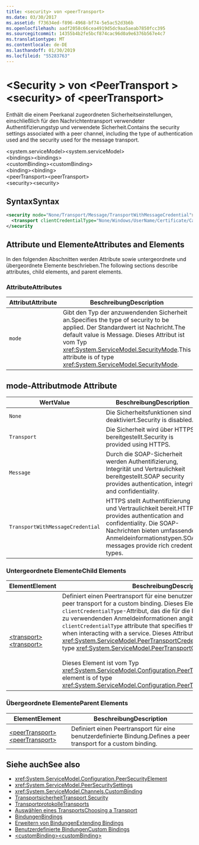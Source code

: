```yaml
---
title: <security> von <peerTransport>
ms.date: 03/30/2017
ms.assetid: f73634ed-f896-4968-bf74-5e5ac52d3b6b
ms.openlocfilehash: aadf2058c66cea4919d5dc9aa5aeab7850fcc395
ms.sourcegitcommit: 14355b4b2fe5bcf874cac96d0a9e6376b567e4c7
ms.translationtype: MT
ms.contentlocale: de-DE
ms.lasthandoff: 01/30/2019
ms.locfileid: "55283763"
---
```

# <a name="security-of-peertransport"></a><span data-ttu-id="40cdc-102">\<Security > von \<PeerTransport ></span><span class="sxs-lookup"><span data-stu-id="40cdc-102">\<security> of \<peerTransport></span></span>
<span data-ttu-id="40cdc-103">Enthält die einem Peerkanal zugeordneten Sicherheitseinstellungen, einschließlich für den Nachrichtentransport verwendeter Authentifizierungstyp und verwendete Sicherheit.</span><span class="sxs-lookup"><span data-stu-id="40cdc-103">Contains the security settings associated with a peer channel, including the type of authentication used and the security used for the message transport.</span></span>  
  
 <span data-ttu-id="40cdc-104">\<system.serviceModel></span><span class="sxs-lookup"><span data-stu-id="40cdc-104">\<system.serviceModel></span></span>  
<span data-ttu-id="40cdc-105">\<bindings></span><span class="sxs-lookup"><span data-stu-id="40cdc-105">\<bindings></span></span>  
<span data-ttu-id="40cdc-106">\<customBinding></span><span class="sxs-lookup"><span data-stu-id="40cdc-106">\<customBinding></span></span>  
<span data-ttu-id="40cdc-107">\<binding></span><span class="sxs-lookup"><span data-stu-id="40cdc-107">\<binding></span></span>  
<span data-ttu-id="40cdc-108">\<peerTransport></span><span class="sxs-lookup"><span data-stu-id="40cdc-108">\<peerTransport></span></span>  
<span data-ttu-id="40cdc-109">\<security></span><span class="sxs-lookup"><span data-stu-id="40cdc-109">\<security></span></span>  
  
## <a name="syntax"></a><span data-ttu-id="40cdc-110">Syntax</span><span class="sxs-lookup"><span data-stu-id="40cdc-110">Syntax</span></span>  
  
```xml  
<security mode="None/Transport/Message/TransportWithMessageCredential">
  <transport clientCredentialType="None/Windows/UserName/Certificate/CardSpace" />
</security
```  
  
## <a name="attributes-and-elements"></a><span data-ttu-id="40cdc-111">Attribute und Elemente</span><span class="sxs-lookup"><span data-stu-id="40cdc-111">Attributes and Elements</span></span>  
 <span data-ttu-id="40cdc-112">In den folgenden Abschnitten werden Attribute sowie untergeordnete und übergeordnete Elemente beschrieben.</span><span class="sxs-lookup"><span data-stu-id="40cdc-112">The following sections describe attributes, child elements, and parent elements.</span></span>  
  
### <a name="attributes"></a><span data-ttu-id="40cdc-113">Attribute</span><span class="sxs-lookup"><span data-stu-id="40cdc-113">Attributes</span></span>  
  
|<span data-ttu-id="40cdc-114">Attribut</span><span class="sxs-lookup"><span data-stu-id="40cdc-114">Attribute</span></span>|<span data-ttu-id="40cdc-115">Beschreibung</span><span class="sxs-lookup"><span data-stu-id="40cdc-115">Description</span></span>|  
|---------------|-----------------|  
|`mode`|<span data-ttu-id="40cdc-116">Gibt den Typ der anzuwendenden Sicherheit an.</span><span class="sxs-lookup"><span data-stu-id="40cdc-116">Specifies the type of security to be applied.</span></span> <span data-ttu-id="40cdc-117">Der Standardwert ist Nachricht.</span><span class="sxs-lookup"><span data-stu-id="40cdc-117">The default value is Message.</span></span> <span data-ttu-id="40cdc-118">Dieses Attribut ist vom Typ <xref:System.ServiceModel.SecurityMode>.</span><span class="sxs-lookup"><span data-stu-id="40cdc-118">This attribute is of type <xref:System.ServiceModel.SecurityMode>.</span></span>|  
  
## <a name="mode-attribute"></a><span data-ttu-id="40cdc-119">mode-Attribut</span><span class="sxs-lookup"><span data-stu-id="40cdc-119">mode Attribute</span></span>  
  
|<span data-ttu-id="40cdc-120">Wert</span><span class="sxs-lookup"><span data-stu-id="40cdc-120">Value</span></span>|<span data-ttu-id="40cdc-121">Beschreibung</span><span class="sxs-lookup"><span data-stu-id="40cdc-121">Description</span></span>|  
|-----------|-----------------|  
|`None`|<span data-ttu-id="40cdc-122">Die Sicherheitsfunktionen sind deaktiviert.</span><span class="sxs-lookup"><span data-stu-id="40cdc-122">Security is disabled.</span></span>|  
|`Transport`|<span data-ttu-id="40cdc-123">Die Sicherheit wird über HTTPS bereitgestellt.</span><span class="sxs-lookup"><span data-stu-id="40cdc-123">Security is provided using HTTPS.</span></span>|  
|`Message`|<span data-ttu-id="40cdc-124">Durch die SOAP-Sicherheit werden Authentifizierung, Integrität und Vertraulichkeit bereitgestellt.</span><span class="sxs-lookup"><span data-stu-id="40cdc-124">SOAP security provides authentication, integrity and confidentiality.</span></span>|  
|`TransportWithMessageCredential`|<span data-ttu-id="40cdc-125">HTTPS stellt Authentifizierung und Vertraulichkeit bereit.</span><span class="sxs-lookup"><span data-stu-id="40cdc-125">HTTPS provides authentication and confidentiality.</span></span> <span data-ttu-id="40cdc-126">Die SOAP-Nachrichten bieten umfassende Anmeldeinformationstypen.</span><span class="sxs-lookup"><span data-stu-id="40cdc-126">SOAP messages provide rich credential types.</span></span>|  
  
### <a name="child-elements"></a><span data-ttu-id="40cdc-127">Untergeordnete Elemente</span><span class="sxs-lookup"><span data-stu-id="40cdc-127">Child Elements</span></span>  
  
|<span data-ttu-id="40cdc-128">Element</span><span class="sxs-lookup"><span data-stu-id="40cdc-128">Element</span></span>|<span data-ttu-id="40cdc-129">Beschreibung</span><span class="sxs-lookup"><span data-stu-id="40cdc-129">Description</span></span>|  
|-------------|-----------------|  
|[<span data-ttu-id="40cdc-130">\<transport></span><span class="sxs-lookup"><span data-stu-id="40cdc-130">\<transport></span></span>](../../../../../docs/framework/configure-apps/file-schema/wcf/transport-of-peertransport.md)|<span data-ttu-id="40cdc-131">Definiert einen Peertransport für eine benutzerdefinierte Bindung.</span><span class="sxs-lookup"><span data-stu-id="40cdc-131">Defines a peer transport for a custom binding.</span></span> <span data-ttu-id="40cdc-132">Dieses Element enthält ein `clientCredentialType`-Attribut, das die für die Interaktion mit einem Dienst zu verwendenden Anmeldeinformationen angibt.</span><span class="sxs-lookup"><span data-stu-id="40cdc-132">This element has a `clientCredentialType` attribute that specifies the credentials to be used when interacting with a service.</span></span> <span data-ttu-id="40cdc-133">Dieses Attribut ist vom Typ <xref:System.ServiceModel.PeerTransportCredentialType>.</span><span class="sxs-lookup"><span data-stu-id="40cdc-133">This attribute is of type <xref:System.ServiceModel.PeerTransportCredentialType>.</span></span><br /><br /> <span data-ttu-id="40cdc-134">Dieses Element ist vom Typ <xref:System.ServiceModel.Configuration.PeerTransportSecurityElement>.</span><span class="sxs-lookup"><span data-stu-id="40cdc-134">This element is of type <xref:System.ServiceModel.Configuration.PeerTransportSecurityElement>.</span></span>|  
  
### <a name="parent-elements"></a><span data-ttu-id="40cdc-135">Übergeordnete Elemente</span><span class="sxs-lookup"><span data-stu-id="40cdc-135">Parent Elements</span></span>  
  
|<span data-ttu-id="40cdc-136">Element</span><span class="sxs-lookup"><span data-stu-id="40cdc-136">Element</span></span>|<span data-ttu-id="40cdc-137">Beschreibung</span><span class="sxs-lookup"><span data-stu-id="40cdc-137">Description</span></span>|  
|-------------|-----------------|  
|[<span data-ttu-id="40cdc-138">\<peerTransport></span><span class="sxs-lookup"><span data-stu-id="40cdc-138">\<peerTransport></span></span>](../../../../../docs/framework/configure-apps/file-schema/wcf/peertransport.md)|<span data-ttu-id="40cdc-139">Definiert einen Peertransport für eine benutzerdefinierte Bindung.</span><span class="sxs-lookup"><span data-stu-id="40cdc-139">Defines a peer transport for a custom binding.</span></span>|  
  
## <a name="see-also"></a><span data-ttu-id="40cdc-140">Siehe auch</span><span class="sxs-lookup"><span data-stu-id="40cdc-140">See also</span></span>
- <xref:System.ServiceModel.Configuration.PeerSecurityElement>
- <xref:System.ServiceModel.PeerSecuritySettings>
- <xref:System.ServiceModel.Channels.CustomBinding>
- [<span data-ttu-id="40cdc-141">Transportsicherheit</span><span class="sxs-lookup"><span data-stu-id="40cdc-141">Transport Security</span></span>](../../../../../docs/framework/wcf/feature-details/transport-security.md)
- [<span data-ttu-id="40cdc-142">Transportprotokolle</span><span class="sxs-lookup"><span data-stu-id="40cdc-142">Transports</span></span>](../../../../../docs/framework/wcf/feature-details/transports.md)
- [<span data-ttu-id="40cdc-143">Auswählen eines Transports</span><span class="sxs-lookup"><span data-stu-id="40cdc-143">Choosing a Transport</span></span>](../../../../../docs/framework/wcf/feature-details/choosing-a-transport.md)
- [<span data-ttu-id="40cdc-144">Bindungen</span><span class="sxs-lookup"><span data-stu-id="40cdc-144">Bindings</span></span>](../../../../../docs/framework/wcf/bindings.md)
- [<span data-ttu-id="40cdc-145">Erweitern von Bindungen</span><span class="sxs-lookup"><span data-stu-id="40cdc-145">Extending Bindings</span></span>](../../../../../docs/framework/wcf/extending/extending-bindings.md)
- [<span data-ttu-id="40cdc-146">Benutzerdefinierte Bindungen</span><span class="sxs-lookup"><span data-stu-id="40cdc-146">Custom Bindings</span></span>](../../../../../docs/framework/wcf/extending/custom-bindings.md)
- [<span data-ttu-id="40cdc-147">\<customBinding></span><span class="sxs-lookup"><span data-stu-id="40cdc-147">\<customBinding></span></span>](../../../../../docs/framework/configure-apps/file-schema/wcf/custombinding.md)
